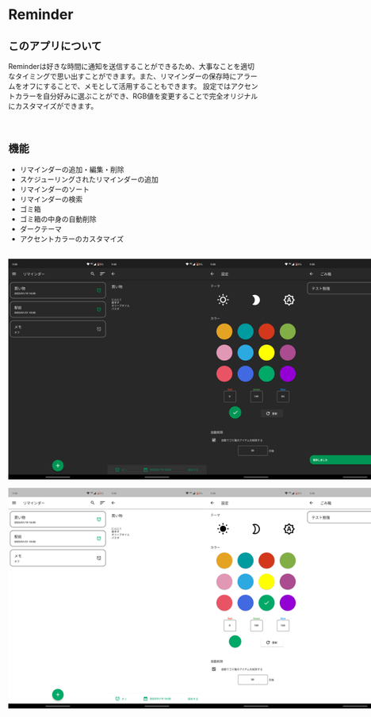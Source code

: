 # Reminder

## このアプリについて

Reminderは好きな時間に通知を送信することができるため、大事なことを適切なタイミングで思い出すことができます。また、リマインダーの保存時にアラームをオフにすることで、メモとして活用することもできます。
設定ではアクセントカラーを自分好みに選ぶことができ、RGB値を変更することで完全オリジナルにカスタマイズができます。

<br>

## 機能
 - リマインダーの追加・編集・削除
 - スケジューリングされたリマインダーの追加
 - リマインダーのソート
 - リマインダーの検索
 - ゴミ箱
 - ゴミ箱の中身の自動削除
 - ダークテーマ
 - アクセントカラーのカスタマイズ

<br>

<div style="display: flex;">
<img width="200" height="auto" src="./images/home_dark.png">
<img width="200" height="auto" src="./images/add_dark.png">
<img width="200" height="auto" src="./images/setting_dark.png">
<img width="200" height="auto" src="./images/trash_dark.png">
</div>

<br>

<div style="display: flex;">
<img width="200" height="auto" src="./images/home_light.png">
<img width="200" height="auto" src="./images/add_light.png">
<img width="200" height="auto" src="./images/setting_light.png">
<img width="200" height="auto" src="./images/trash_light.png">
</div>
